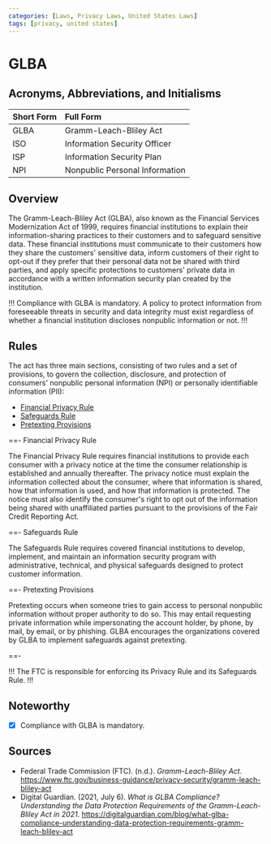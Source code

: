```yaml
---
categories: [Laws, Privacy Laws, United States Laws]
tags: [privacy, united states]
---
```


# GLBA

## Acronyms, Abbreviations, and Initialisms

Short Form | Full Form
:--- | :---
GLBA | Gramm-Leach-Bliley Act
ISO | Information Security Officer
ISP | Information Security Plan
NPI | Nonpublic Personal Information

## Overview

The Gramm-Leach-Bliley Act (GLBA), also known as the Financial Services Modernization Act of 1999, requires financial institutions to explain their information-sharing practices to their customers and to safeguard sensitive data. These financial institutions must communicate to their customers how they share the customers' sensitive data, inform customers of their right to opt-out if they prefer that their personal data not be shared with third parties, and apply specific protections to customers' private data in accordance with a written information security plan created by the institution.

!!!
Compliance with GLBA is mandatory. A policy to protect information from foreseeable threats in security and data integrity must exist regardless of whether a financial institution discloses nonpublic information or not.
!!!

## Rules

The act has three main sections, consisting of two rules and a set of provisions, to govern the collection, disclosure, and protection of consumers' nonpublic personal information (NPI) or personally identifiable information (PII):

- [Financial Privacy Rule](#financial-privacy-rule)
- [Safeguards Rule](#safeguards-rule)
- [Pretexting Provisions](#pretexting-provisions)

==- Financial Privacy Rule

The Financial Privacy Rule requires financial institutions to provide each consumer with a privacy notice at the time the consumer relationship is established and annually thereafter. The privacy notice must explain the information collected about the consumer, where that information is shared, how that information is used, and how that information is protected. The notice must also identify the consumer's right to opt out of the information being shared with unaffiliated parties pursuant to the provisions of the Fair Credit Reporting Act.

==- Safeguards Rule

The Safeguards Rule requires covered financial institutions to develop, implement, and maintain an information security program with administrative, technical, and physical safeguards designed to protect customer information.

==- Pretexting Provisions

Pretexting occurs when someone tries to gain access to personal nonpublic information without proper authority to do so. This may entail requesting private information while impersonating the account holder, by phone, by mail, by email, or by phishing. GLBA encourages the organizations covered by GLBA to implement safeguards against pretexting.

==-

!!!
The FTC is responsible for enforcing its Privacy Rule and its Safeguards Rule.
!!!

## Noteworthy

- [x] Compliance with GLBA is mandatory.

## Sources

- Federal Trade Commission (FTC). (n.d.). *Gramm-Leach-Bliley Act*. https://www.ftc.gov/business-guidance/privacy-security/gramm-leach-bliley-act
- Digital Guardian. (2021, July 6). *What is GLBA Compliance? Understanding the Data Protection Requirements of the Gramm-Leach-Bliley Act in 2021*. https://digitalguardian.com/blog/what-glba-compliance-understanding-data-protection-requirements-gramm-leach-bliley-act